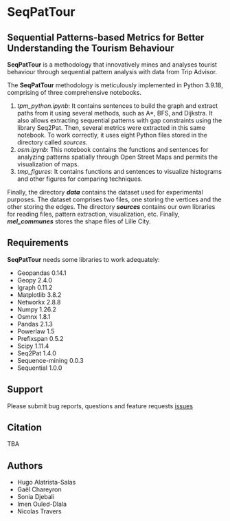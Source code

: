 # SeqPatTour

## Sequential Patterns-based Metrics for Better Understanding the Tourism Behaviour

**SeqPatTour** is a methodology that innovatively mines and analyses tourist behaviour through sequential pattern analysis with data from Trip Advisor.

The **SeqPatTour** methodology is meticulously implemented in Python 3.9.18, comprising of three comprehensive notebooks.

1. *tpm_python.ipynb*: It contains sentences to build the graph and extract paths from it using several methods, such as A*, BFS, and Dijkstra. It also allows extracting sequential patterns with gap constraints using the library Seq2Pat. Then, several metrics were extracted in this same notebook. To work correctly, it uses eight Python files stored in the directory called *sources*.
2. *osm.ipynb*: This notebook contains the functions and sentences for analyzing patterns spatially through Open Street Maps and permits the visualization of maps.
3. *tmp_figures*: It contains functions and sentences to visualize histograms and other figures for comparing techniques.

Finally, the directory ***data*** contains the dataset used for experimental purposes. The dataset comprises two files, one storing the vertices and the other storing the edges. The directory ***sources*** contains our own libraries for reading files, pattern extraction, visualization, etc. Finally, ***mel_communes*** stores the shape files of Lille City.

## Requirements

**SeqPatTour** needs some libraries to work adequately:

* Geopandas 0.14.1
* Geopy 2.4.0
* Igraph 0.11.2
* Matplotlib 3.8.2
* Networkx 2.8.8
* Numpy 1.26.2
* Osmnx 1.8.1
* Pandas 2.1.3
* Powerlaw 1.5
* Prefixspan 0.5.2
* Scipy 1.11.4
* Seq2Pat 1.4.0
* Sequence-mining 0.0.3
* Sequential 1.0.0

## Support

Please submit bug reports, questions and feature requests [issues](https://github.com/huvaso/SeqPatTour/issues)

## Citation

TBA

## Authors 
* Hugo Alatrista-Salas
* Gaël Chareyron
* Sonia Djebali
* Imen Ouled-Dlala
* Nicolas Travers
